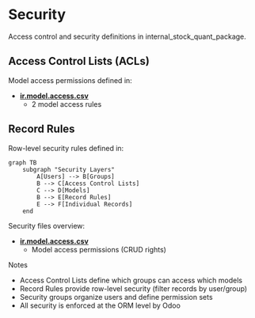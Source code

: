 # Security

Access control and security definitions in internal_stock_quant_package.

## Access Control Lists (ACLs)

Model access permissions defined in:
- **[ir.model.access.csv](../internal_stock_quant_package/security/ir.model.access.csv)**
  - 2 model access rules

## Record Rules

Row-level security rules defined in:

```mermaid
graph TB
    subgraph "Security Layers"
        A[Users] --> B[Groups]
        B --> C[Access Control Lists]
        C --> D[Models]
        B --> E[Record Rules]
        E --> F[Individual Records]
    end
```

Security files overview:
- **[ir.model.access.csv](../internal_stock_quant_package/security/ir.model.access.csv)**
  - Model access permissions (CRUD rights)

Notes
- Access Control Lists define which groups can access which models
- Record Rules provide row-level security (filter records by user/group)
- Security groups organize users and define permission sets
- All security is enforced at the ORM level by Odoo
